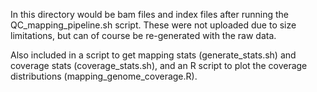 In this directory would be bam files and index files after running the QC_mapping_pipeline.sh script. These were not uploaded due to size limitations, but can of course be re-generated with the raw data.

Also included in a script to get mapping stats (generate_stats.sh) and coverage stats (coverage_stats.sh), and an R script to plot the coverage distributions (mapping_genome_coverage.R).

